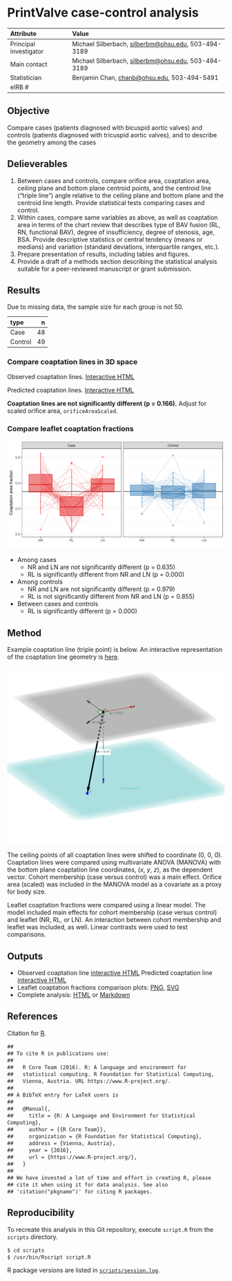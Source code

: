 # PrintValve case-control analysis

Attribute | Value
:---|:---
Principal investigator | Michael Silberbach, silberbm@ohsu.edu, 503-494-3189
Main contact | Michael Silberbach, silberbm@ohsu.edu, 503-494-3189
Statistician | Benjamin Chan, chanb@ohsu.edu, 503-494-5491
eIRB # | 


## Objective

Compare cases (patients diagnosed with bicuspid aortic valves) and controls
(patients diagnosed with tricuspid aortic valves), and to describe the
geometry among the cases


## Delieverables

1. Between cases and controls, compare orifice area, coaptation area, ceiling
plane and bottom plane centroid points, and the centroid line (“triple line”)
angle relative to the ceiling plane and bottom plane and the centroid line
length. Provide statistical tests comparing cases and control.
2. Within cases, compare same variables as above, as well as coaptation area
in terms of the chart review that describes type of BAV fusion (RL, RN,
functional BAV), degree of insufficiency, degree of stenosis, age, BSA.
Provide descriptive statistics or central tendency (means or medians) and
variation (standard deviations, interquartile ranges, etc.).
3. Prepare presentation of results, including tables and figures.
4. Provide a draft of a methods section describing the statistical analysis
suitable for a peer-reviewed manuscript or grant submission.


## Results

Due to missing data, the sample size for each group is not 50.

|type    |  n|
|:-------|--:|
|Case    | 48|
|Control | 49|


### Compare coaptation lines in 3D space

Observed coaptation lines.
[Interactive HTML](figures/webGL/sphereplotObservedCoapLines.html)

Predicted coaptation lines.
[Interactive HTML](figures/webGL/sphereplotPredictedCoapLines.html)

**Coaptation lines are not significantly different (p = 0.166).**
Adjust for scaled orifice area, `orificeAreaScaled`.

### Compare leaflet coaptation fractions

![Line plot](figures/lineplotsLeafletsCoapFrac.png)

* Among cases
  * NR and LN are not significantly different (p = 0.635)
  * RL is significantly different from NR and LN (p = 0.000)
* Among controls
  * NR and LN are not significantly different (p = 0.979)
  * RL is not significantly different from NR and LN (p = 0.855)
* Between cases and controls
  * RL is significantly different (p = 0.000)


## Method

Example coaptation line (triple point) is below.
An interactive representation of the coaptation line geometry is [here](https://ggbm.at/CeF95YMN).

![Line of coaptation](figures/Line_of_coaptation.png)

The ceiling points of all coaptation lines were shifted to coordinate (0, 0, 0).
Coaptation lines were compared using multivariate ANOVA (MANOVA) with the bottom plane coaptation line coordinates, ($x$, $y$, $z$), as the dependent vector.
Cohort membership (case versus control) was a main effect.
Orifice area (scaled) was included in the MANOVA model as a covariate as a proxy for body size.

Leaflet coaptation fractions were compared using a linear model.
The model included main effects for cohort membership (case versus control) and leaflet (NR, RL, or LN).
An interaction between cohort membership and leaflet was included, as well.
Linear contrasts were used to test comparisons.


## Outputs

* Observed coaptation line [interactive HTML](figures/webGL/sphereplotObservedCoapLines.html)
Predicted coaptation line [interactive HTML](figures/webGL/sphereplotPredictedCoapLines.html)
* Leaflet coaptation fractions comparison plots: [PNG](../figures/lineplotsLeafletsCoapFrac.png), [SVG](../figures/lineplotsLeafletCoapFrac.svg)
* Complete analysis: [HTML](docs/index.html) or [Markdown](docs/index.md)


## References

Citation for [R](https://www.R-project.org/).

```
## 
## To cite R in publications use:
## 
##   R Core Team (2016). R: A language and environment for
##   statistical computing. R Foundation for Statistical Computing,
##   Vienna, Austria. URL https://www.R-project.org/.
## 
## A BibTeX entry for LaTeX users is
## 
##   @Manual{,
##     title = {R: A Language and Environment for Statistical Computing},
##     author = {{R Core Team}},
##     organization = {R Foundation for Statistical Computing},
##     address = {Vienna, Austria},
##     year = {2016},
##     url = {https://www.R-project.org/},
##   }
## 
## We have invested a lot of time and effort in creating R, please
## cite it when using it for data analysis. See also
## 'citation("pkgname")' for citing R packages.
```


## Reproducibility

To recreate this analysis in this Git repository, execute `script.R` from the `scripts` directory.

```
$ cd scripts
$ /usr/bin/Rscript script.R
```

R package versions are listed in [`scripts/session.log`](scripts/session.log).

